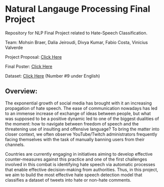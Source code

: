 # Natural Langauge Processing Final Project

Repository for NLP Final Project related to Hate-Speech Classification.

Team: Mohsin Braer, Dalia Jeiroudi, Divya Kumar, Fabio Costa, Vinicius Valverde

Project Proposal: [Click Here](https://docs.google.com/document/d/1EO3i7hL_siCNYHBiv1_kwuHbBCrGXAKtfqEpV8IVFow/edit?usp=sharing)

Final Poster: [Click Here](https://docs.google.com/presentation/d/1ERJHtjcJArr3EhjZJ1EIADJb5OeL6ir5/edit?usp=sharing&ouid=115127934581120439744&rtpof=true&sd=true)

Dataset: [Click Here](https://github.com/aymeam/Datasets-for-Hate-Speech-Detection) (Number #9 under English)

## Overview: ##
The exponential growth of social media has brought with it an increasing propagation of hate speech. The ease of communication nowadays has led to an immense increase of exchange of ideas between people, but what was supposed to be a positive dynamic led to one of the biggest dualities of the moment: how to navigate between freedom of speech and the threatening use of insulting and offensive language? To bring the matter into closer context, we often observe YouTube/Twitch administrators frequently facing themselves with the task of manually banning users from their channels.

Countries are currently engaging in initiatives aiming to develop effective counter-measures against this practice and one of the first challenges involved in this combat is identifying hate speech via automatic processes that enable effective decision-making from authorities. Thus, in this project, we aim to build the most effective hate speech detection model that classifies a dataset of tweets into hate or non-hate comments.




